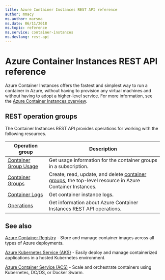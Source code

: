 ```yaml
---
title: Azure Container Instances REST API reference
author: mmacy
ms.author: marsma
ms.date: 06/11/2018
ms.topic: reference
ms.service: container-instances
ms.devlang: rest-api
---
```


# Azure Container Instances REST API reference

Azure Container Instances offers the fastest and simplest way to run a container in Azure, without having to provision any virtual machines and without having to adopt a higher-level service. For more information, see the [Azure Container Instances overview](/azure/container-instances/container-instances-overview).

## REST operation groups

The Container Instances REST API provides operations for working with the following resources.

| Operation group | Description                                                        |
|-----------------|--------------------------------------------------------------------|
|[Container Group Usage](xref:management.azure.com.container-instances.containergroupusage)| Get usage information for the container groups in a subscription. |
|[Container Groups](xref:management.azure.com.container-instances.containergroups)| Create, read, update, and delete [container groups](/azure/container-instances/container-instances-container-groups), the top-level resource in Azure Container Instances. |
|[Container Logs](xref:management.azure.com.container-instances.containerlogs)| Get container instance logs. |
|[Operations](xref:management.azure.com.container-instances.operations)| Get information about Azure Container Instances REST API operations. |

## See also

[Azure Container Registry](/azure/container-registry/) - Store and manage container images across all types of Azure deployments.

[Azure Kubernetes Service (AKS)](/azure/aks/) - Easily deploy and manage containerized applications in a hosted Kubernetes environment.

[Azure Container Service (ACS)](/azure/container-service/) - Scale and orchestrate containers using Kubernetes, DC/OS, or Docker Swarm.
